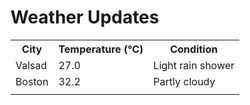 # Weather Updates

<!-- WEATHER-UPDATE-START -->
<table><tr><th>City</th><th>Temperature (°C)</th><th>Condition</th></tr><tr><td>Valsad</td><td>27.0</td><td>Light rain shower</td></tr><tr><td>Boston</td><td>32.2</td><td>Partly cloudy</td></tr><tr><td></td><td></td><td></td></tr></table>
<!-- WEATHER-UPDATE-END -->
